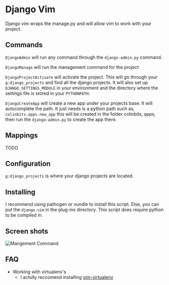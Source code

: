 Django Vim
===============================================================================

Django vim wraps the manage.py and will allow vim to work with your project.

Commands
-------------------------------------------------------------------------------

``DjangoAdmin`` will run any command through the ``django-admin.py``
command.

``DjangoManage`` will run the management command for the project

``DjangoProjectActivate`` will activate the project. This will go through
your ``g:django_projects`` and find all the django projects. It will also
set up ``DJANGO_SETTINGS_MODULE`` in your environment and the directory
where the settings file is stored in your ``PYTHONPATH``.

``DjangoCreateApp`` will create a new app under your projects base. It will
autocomplete the path. It just needs is a python path such as,
``colinbits.apps.new_app`` this will be created in the folder colinbits,
apps, then run the ``django-admin.py`` to create the app there.



Mappings
-------------------------------------------------------------------------------

TODO


Configuration
-------------------------------------------------------------------------------

``g:django_projects`` is where your django projects are located.


Installing
-------------------------------------------------------------------------------

I recommend using pathogen or vundle to install this script. Else, you can
put the ``django.vim`` in the plug-ins directory. This script does require
python to be compiled in.

Screen shots
-------------------------------------------------------------------------------

![Mangement Command](http://i.imgur.com/NYd9d.png)


FAQ
------------------------------------------------------------------------------

* Working with virtualenv's
    * I actully reccomend installing [vim-virtualenv](https://github.com/jmcantrell/vim-virtualenv)
